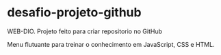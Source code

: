 # desafio-projeto-github

WEB-DIO. Projeto feito para criar repositorio no GitHub

Menu flutuante para treinar o conhecimento em JavaScript, CSS e HTML.





